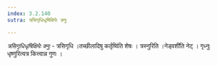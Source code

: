 ```yaml
---
index: 3.2.140
sutra: त्रसिगृधिधृषिक्षिपेः क्नुः

---
```

_त्रसिगृधिधृषिक्षिपेः क्नुः_ - त्रसिगृधि ।तच्छीलादिषु कर्तृष्वि॑ति शेषः । त्रस्नुरिति ।नेड्वशी॑ति नेट् । गृध्नुः धृष्णुरित्यत्र कित्त्वान्न गुणः । 